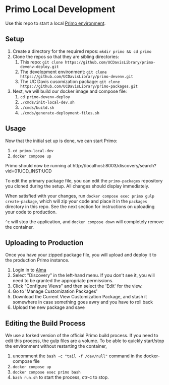 # Primo Local Development

Use this repo to start a local [Primo environment](https://search.library.ucdavis.edu/discovery/search?vid=01UCD_INST:UCD).

## Setup

1. Create a directory for the required repos: `mkdir primo && cd primo`
2. Clone the repos so that they are sibling directories:
   1. This repo:
   `git clone https://github.com/UCDavisLibrary/primo-devenv-deploy.git`
   2. The development environment:
   `git clone https://github.com/UCDavisLibrary/primo-devenv.git`
   3. The UC Davis cusomization package:
   `git clone https://github.com/UCDavisLibrary/primo-packages.git`
3. Next, we will build our docker image and compose file:
   1. `cd primo-devenv-deploy`
   2. `./cmds/init-local-dev.sh`
   3. `./cmds/build.sh`
   4. `./cmds/generate-deployment-files.sh`

## Usage

Now that the initial set up is done, we can start Primo:
1. `cd primo-local-dev`
2. `docker compose up`

Primo should now be running at http://localhost:8003/discovery/search?vid=01UCD_INST:UCD

To edit the primary package file, you can edit the `primo-packages` repository you cloned during the setup. All changes should display immediately.

When satisfied with your changes, run `docker compose exec primo gulp create-package`, which will zip your code and place it in the `packages` directory in this repo. See the next section for instructions on uploading your code to production.

`^c` will stop the application, and `docker compose down` will completely remove the container.

## Uploading to Production
Once you have your zipped package file, you will upload and deploy it to the production Primo instance.
1. Login in to [Alma](https://ucdavis.alma.exlibrisgroup.com/SAML)
2. Select "Discovery" in the left-hand menu. If you don't see it, you will need to be granted the appropriate permissions.
3. Click "Configure Views" and then select the 'Edit' for the view.
4. Go to 'Manage Customization Packages'
5. Download the Current View Customization Package, and stash it somewhere in case something goes awry and you have to roll back
6. Upload the new package and save

## Editing the Build Process
We use a forked version of the official Primo build process. If you need to edit this process, the gulp files are a volume. To be able to quickly start/stop the environment without restarting the container, 
1. uncomment the `bash -c "tail -f /dev/null"` command in the docker-compose file
2. `docker compose up`
3. `docker compose exec primo bash`
4. `bash run.sh` to start the process, ctr-c to stop.

